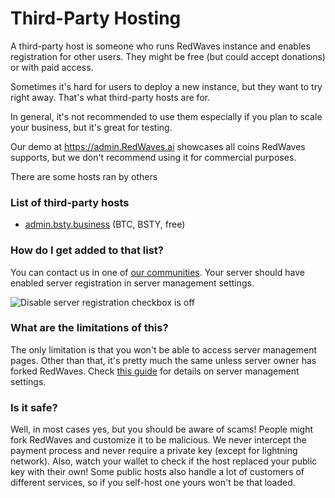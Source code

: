 # Third-Party Hosting

A third-party host is someone who runs RedWaves instance and enables registration for other users. They might be free (but could accept donations) or with paid access.

Sometimes it's hard for users to deploy a new instance, but they want to try right away. That's what third-party hosts are for.&#x20;

In general, it's not recommended to use them especially if you plan to scale your business, but it's great for testing.

Our demo at https://admin.RedWaves.ai showcases all coins RedWaves supports, but we don't recommend using it for commercial purposes.

There are some hosts ran by others

### List of third-party hosts

- [admin.bsty.business](https://admin.bsty.business) (BTC, BSTY, free)

### How do I get added to that list?

You can contact us in one of [our communities](https://RedWaves.ai/#community). Your server should have enabled server registration in server management settings.

![Disable server registration checkbox is off](../.gitbook/assets/enable_server_registration.png)

### What are the limitations of this?

The only limitation is that you won't be able to access server management pages. Other than that, it's pretty much the same unless server owner has forked RedWaves. Check [this guide](../guides/server-management-settings.md) for details on server management settings.

### Is it safe?

Well, in most cases yes, but you should be aware of scams! People might fork RedWaves and customize it to be malicious. We never intercept the payment process and never require a private key (except for lightning network). Also, watch your wallet to check if the host replaced your public key with their own! Some public hosts also handle a lot of customers of different services, so if you self-host one yours won't be that loaded.
